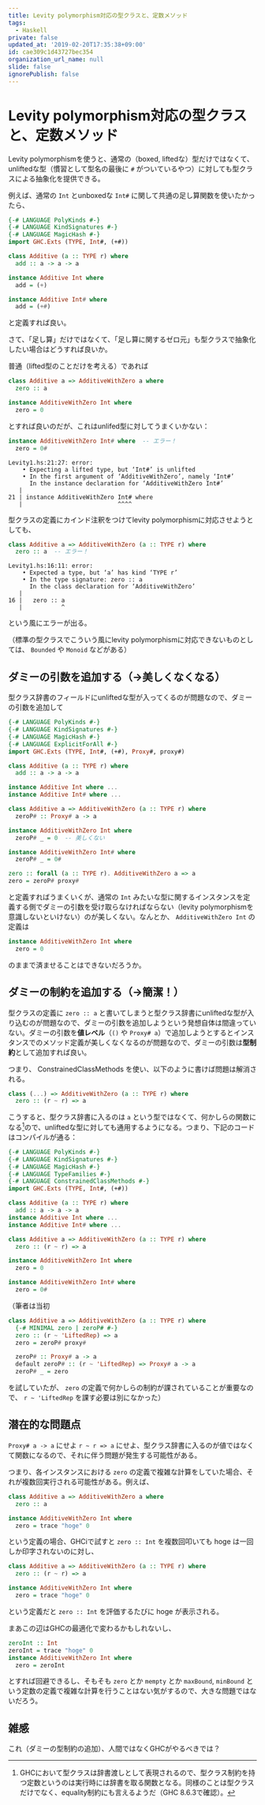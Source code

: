 ```yaml
---
title: Levity polymorphism対応の型クラスと、定数メソッド
tags:
  - Haskell
private: false
updated_at: '2019-02-20T17:35:38+09:00'
id: cae309c1d43727bec354
organization_url_name: null
slide: false
ignorePublish: false
---
```

# Levity polymorphism対応の型クラスと、定数メソッド

Levity polymorphismを使うと、通常の（boxed, liftedな）型だけではなくて、unliftedな型（慣習として型名の最後に `#` がついているやつ）に対しても型クラスによる抽象化を提供できる。

例えば、通常の `Int` とunboxedな `Int#` に関して共通の足し算関数を使いたかったら、

```haskell:Levity1.hs
{-# LANGUAGE PolyKinds #-}
{-# LANGUAGE KindSignatures #-}
{-# LANGUAGE MagicHash #-}
import GHC.Exts (TYPE, Int#, (+#))

class Additive (a :: TYPE r) where
  add :: a -> a -> a

instance Additive Int where
  add = (+)

instance Additive Int# where
  add = (+#)
```

と定義すれば良い。

さて、「足し算」だけではなくて、「足し算に関するゼロ元」も型クラスで抽象化したい場合はどうすれば良いか。

普通（lifted型のことだけを考える）であれば

```haskell
class Additive a => AdditiveWithZero a where
  zero :: a

instance AdditiveWithZero Int where
  zero = 0
```

とすれば良いのだが、これはunlifed型に対してうまくいかない：

```haskell
instance AdditiveWithZero Int# where  -- エラー！
  zero = 0#
```

```
Levity1.hs:21:27: error:
    • Expecting a lifted type, but ‘Int#’ is unlifted
    • In the first argument of ‘AdditiveWithZero’, namely ‘Int#’
      In the instance declaration for ‘AdditiveWithZero Int#’
   |
21 | instance AdditiveWithZero Int# where
   |                           ^^^^
```

型クラスの定義にカインド注釈をつけてlevity polymorphismに対応させようとしても、

```haskell
class Additive a => AdditiveWithZero (a :: TYPE r) where
  zero :: a  -- エラー！
```

```
Levity1.hs:16:11: error:
    • Expected a type, but ‘a’ has kind ‘TYPE r’
    • In the type signature: zero :: a
      In the class declaration for ‘AdditiveWithZero’
   |
16 |   zero :: a
   |           ^
```

という風にエラーが出る。

（標準の型クラスでこういう風にlevity polymorphismに対応できないものとしては、 `Bounded` や `Monoid` などがある）

## ダミーの引数を追加する（→美しくなくなる）

型クラス辞書のフィールドにunliftedな型が入ってくるのが問題なので、ダミーの引数を追加して

```haskell:Levity2.hs
{-# LANGUAGE PolyKinds #-}
{-# LANGUAGE KindSignatures #-}
{-# LANGUAGE MagicHash #-}
{-# LANGUAGE ExplicitForAll #-}
import GHC.Exts (TYPE, Int#, (+#), Proxy#, proxy#)

class Additive (a :: TYPE r) where
  add :: a -> a -> a

instance Additive Int where ...
instance Additive Int# where ...

class Additive a => AdditiveWithZero (a :: TYPE r) where
  zeroP# :: Proxy# a -> a

instance AdditiveWithZero Int where
  zeroP# _ = 0  -- 美しくない

instance AdditiveWithZero Int# where
  zeroP# _ = 0#

zero :: forall (a :: TYPE r). AdditiveWithZero a => a
zero = zeroP# proxy#
```

と定義すればうまくいくが、通常の `Int` みたいな型に関するインスタンスを定義する側でダミーの引数を受け取らなければならない（levity polymorphismを意識しないといけない）のが美しくない。なんとか、 `AdditiveWithZero Int` の定義は

```haskell
instance AdditiveWithZero Int where
  zero = 0
```

のままで済ませることはできないだろうか。

## ダミーの制約を追加する（→簡潔！）

型クラスの定義に `zero :: a` と書いてしまうと型クラス辞書にunliftedな型が入り込むのが問題なので、ダミーの引数を追加しようという発想自体は間違っていない。ダミーの引数を**値レベル**（`()` や `Proxy# a`）で追加しようとするとインスタンスでのメソッド定義が美しくなくなるのが問題なので、ダミーの引数は**型制約**として追加すれば良い。

つまり、 ConstrainedClassMethods を使い、以下のように書けば問題は解消される。

```haskell
class (...) => AdditiveWithZero (a :: TYPE r) where
  zero :: (r ~ r) => a
```

こうすると、型クラス辞書に入るのは `a` という型ではなくて、何かしらの関数になる[^1]ので、unliftedな型に対しても通用するようになる。つまり、下記のコードはコンパイルが通る：

[^1]: GHCにおいて型クラスは辞書渡しとして表現されるので、型クラス制約を持つ定数というのは実行時には辞書を取る関数となる。同様のことは型クラスだけでなく、equality制約にも言えるようだ（GHC 8.6.3で確認）。

```haskell
{-# LANGUAGE PolyKinds #-}
{-# LANGUAGE KindSignatures #-}
{-# LANGUAGE MagicHash #-}
{-# LANGUAGE TypeFamilies #-}
{-# LANGUAGE ConstrainedClassMethods #-}
import GHC.Exts (TYPE, Int#, (+#))

class Additive (a :: TYPE r) where
  add :: a -> a -> a
instance Additive Int where ...
instance Additive Int# where ...

class Additive a => AdditiveWithZero (a :: TYPE r) where
  zero :: (r ~ r) => a

instance AdditiveWithZero Int where
  zero = 0

instance AdditiveWithZero Int# where
  zero = 0#
```

（筆者は当初

```haskell
class Additive a => AdditiveWithZero (a :: TYPE r) where
  {-# MINIMAL zero | zeroP# #-}
  zero :: (r ~ 'LiftedRep) => a
  zero = zeroP# proxy#

  zeroP# :: Proxy# a -> a
  default zeroP# :: (r ~ 'LiftedRep) => Proxy# a -> a
  zeroP# _ = zero
```

を試していたが、 `zero` の定義で何かしらの制約が課されていることが重要なので、 `r ~ 'LiftedRep` を課す必要は別になかった）

## 潜在的な問題点

`Proxy# a -> a` にせよ `r ~ r => a` にせよ、型クラス辞書に入るのが値ではなくて関数になるので、それに伴う問題が発生する可能性がある。

つまり、各インスタンスにおける `zero` の定義で複雑な計算をしていた場合、それが複数回実行される可能性がある。例えば、

```haskell
class Additive a => AdditiveWithZero a where
  zero :: a

instance AdditiveWithZero Int where
  zero = trace "hoge" 0
```

という定義の場合、GHCiで試すと `zero :: Int` を複数回叩いても hoge は一回しか印字されないのに対し、

```haskell
class Additive a => AdditiveWithZero (a :: TYPE r) where
  zero :: (r ~ r) => a

instance AdditiveWithZero Int where
  zero = trace "hoge" 0
```

という定義だと `zero :: Int` を評価するたびに hoge が表示される。

まあこの辺はGHCの最適化で変わるかもしれないし、

```haskell
zeroInt :: Int
zeroInt = trace "hoge" 0
instance AdditiveWithZero Int where
  zero = zeroInt
```

とすれば回避できるし、そもそも `zero` とか `mempty` とか `maxBound`, `minBound` という定数の定義で複雑な計算を行うことはない気がするので、大きな問題ではないだろう。

## 雑感

これ（ダミーの型制約の追加）、人間ではなくGHCがやるべきでは？
